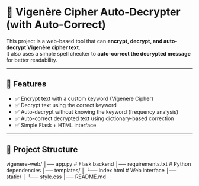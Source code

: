 # 🔐 Vigenère Cipher Auto-Decrypter (with Auto-Correct)

This project is a web-based tool that can **encrypt, decrypt, and auto-decrypt Vigenère cipher text**.  
It also uses a simple spell checker to **auto-correct the decrypted message** for better readability.

---

## 🚀 Features
- ✅ Encrypt text with a custom keyword (Vigenère Cipher)  
- ✅ Decrypt text using the correct keyword  
- ✅ Auto-decrypt without knowing the keyword (frequency analysis)  
- ✅ Auto-correct decrypted text using dictionary-based correction  
- ✅ Simple Flask + HTML interface  

---

## 📂 Project Structure
vigenere-web/
│── app.py # Flask backend
│── requirements.txt # Python dependencies
│── templates/
│ └── index.html # Web interface
│── static/
│ └── style.css
│── README.md
